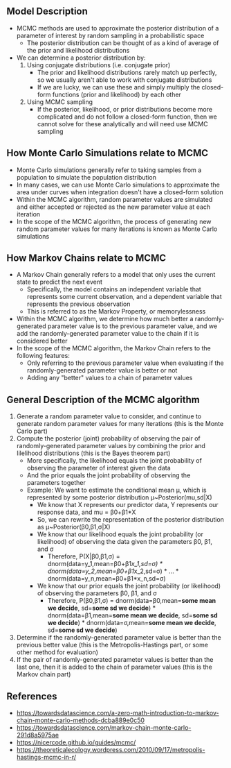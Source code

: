 ## Model Description
- MCMC methods are used to approximate the posterior distribution of a parameter of interest by random sampling in a probabilistic space
	- The posterior distribution can be thought of as a kind of average of the prior and likelihood distributions
- We can determine a posterior distribution by:
	1. Using conjugate distributions (i.e. conjugate prior)
		- The prior and likelihood distributions rarely match up perfectly, so we usually aren't able to work with conjugate distributions
		- If we are lucky, we can use these and simply multiply the closed-form functions (prior and likelihood) by each other
	2. Using MCMC sampling
		- If the posterior, likelihood, or prior distributions become more complicated and do not follow a closed-form function, then we cannot solve for these analytically and will need use MCMC sampling

## How Monte Carlo Simulations relate to MCMC
- Monte Carlo simulations generally refer to taking samples from a population to simulate the population distribution
- In many cases, we can use Monte Carlo simulations to approximate the area under curves when integration doesn't have a closed-form solution
- Within the MCMC algorithm, random parameter values are simulated and either accepted or rejected as the new parameter value at each iteration
- In the scope of the MCMC algorithm, the process of generating new random parameter values for many iterations is known as Monte Carlo simulations

## How Markov Chains relate to MCMC
- A Markov Chain generally refers to a model that only uses the current state to predict the next event
	- Specifically, the model contains an independent variable that represents some current observation, and a dependent variable that represents the previous observation
	- This is referred to as the Markov Property, or memorylessness
- Within the MCMC algorithm, we determine how much better a randomly-generated parameter value is to the previous parameter value, and we add the randomly-generated parameter value to the chain if it is considered better
- In the scope of the MCMC algorithm, the Markov Chain refers to the following features:
	- Only referring to the previous parameter value when evaluating if the randomly-generated parameter value is better or not
	- Adding any "better" values to a chain of parameter values

## General Description of the MCMC algorithm
1. Generate a random parameter value to consider, and continue to generate random parameter values for many iterations (this is the Monte Carlo part)
2. Compute the posterior (joint) probability of observing the pair of randomly-generated parameter values by combining the prior and lilelihood distributions (this is the Bayes theorem part)
	- More specifically, the likelihood equals the joint probability of observing the parameter of interest given the data
	- And the prior equals the joint probability of observing the parameters together
	- Example: We want to estimate the conditional mean μ, which is represented by some posterior distribution μ~Posterior(mu,sd|X)
		- We know that X represents our predictor data, Y represents our response data, and mu = β0+β1*X
		- So, we can rewrite the representation of the posterior distribution as μ~Posterior(β0,β1,σ|X)
		- We know that our likelihood equals the joint probability (or likelihood) of observing the data given the parameters β0, β1, and σ
			- Therefore, P(X|β0,β1,σ) = dnorm(data=y_1,mean=β0+β1*x_1,sd=σ) * dnorm(data=y_2,mean=β0+β1*x_2,sd=σ) * ... * dnorm(data=y_n,mean=β0+β1*x_n,sd=σ)
		- We know that our prior equals the joint probability (or likelihood) of observing the parameters β0, β1, and σ
			- Therefore, P(β0,β1,σ) = dnorm(data=β0,mean=**some mean we decide**, sd=**some sd we decide**) * dnorm(data=β1,mean=**some mean we decide**, sd=**some sd we decide**) * dnorm(data=σ,mean=**some mean we decide**, sd=**some sd we decide**)
3. Determine if the randomly-generated parameter value is better than the previous better value (this is the Metropolis-Hastings part, or some other method for evaluation)
4. If the pair of randomly-generated parameter values is better than the last one, then it is added to the chain of parameter values (this is the Markov chain part)

## References
- https://towardsdatascience.com/a-zero-math-introduction-to-markov-chain-monte-carlo-methods-dcba889e0c50
- https://towardsdatascience.com/markov-chain-monte-carlo-291d8a5975ae
- https://nicercode.github.io/guides/mcmc/
- https://theoreticalecology.wordpress.com/2010/09/17/metropolis-hastings-mcmc-in-r/
